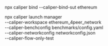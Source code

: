 npx caliper bind --caliper-bind-sut ethereum 


npx caliper launch manager \
--caliper-workspace ethereum_4peer_network \
--caliper-benchconfig benchmarks/config.yaml \
--caliper-networkconfig networkconfig.json \
--caliper-flow-only-test 
